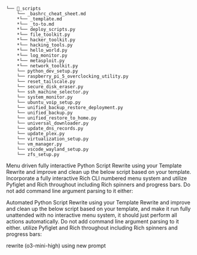 ```
└── 📁_scripts
    └── _bashrc_cheat_sheet.md
    *└── _template.md
    *└── _to-to.md
    *└── deploy_scripts.py
    *└── file_toolkit.py
    *└── hacker_toolkit.py
    *└── hacking_tools.py
    *└── hello_world.py
    *└── log_monitor.py
    *└── metasploit.py
    *└── network_toolkit.py
    └── python_dev_setup.py
    └── raspberry_pi_5_overclocking_utility.py
    └── reset_tailscale.py
    └── secure_disk_eraser.py
    └── ssh_machine_selector.py
    └── system_monitor.py
    └── ubuntu_voip_setup.py
    └── unified_backup_restore_deployment.py
    └── unified_backup.py
    └── unified_restore_to_home.py
    └── universal_downloader.py
    └── update_dns_records.py
    └── update_plex.py
    └── virtualization_setup.py
    └── vm_manager.py
    └── vscode_wayland_setup.py
    └── zfs_setup.py
```


Menu driven fully interactive Python Script Rewrite using your Template
Rewrite and improve and clean up the below script based on your template. Incorporate a fully interactive Rich CLI numbered menu system and utilize Pyfiglet and Rich throughout including Rich spinners and progress bars. Do not add command line argument parsing to it either:


Automated Python Script Rewrite using your Template
Rewrite and improve and clean up the below script based on your template, and make it run fully unattended with no interactive menu system, it should just perform all actions automatically. Do not add command line argument parsing to it either. utilize Pyfiglet and Rich throughout including Rich spinners and progress bars:


rewrite (o3-mini-high)
using new prompt